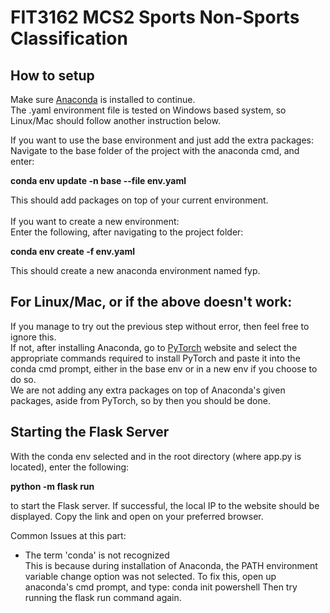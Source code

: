 # FIT3162 MCS2 Sports Non-Sports Classification



## How to setup
Make sure [Anaconda](https://www.anaconda.com/download) is installed to continue. <br />
The .yaml environment file is tested on Windows based system, so Linux/Mac should follow another instruction below.

If you want to use the base environment and just add the extra packages:<br />
Navigate to the base folder of the project with the anaconda cmd, and enter:<br />

**conda env update -n base --file env.yaml**<br />

This should add packages on top of your current environment.<br />
<br />
If you want to create a new environment:<br />
Enter the following, after navigating to the project folder:<br />

**conda env create -f env.yaml <br />**

This should create a new anaconda environment named fyp.


## For Linux/Mac, or if the above doesn't work:
If you manage to try out the previous step without error, then feel free to ignore this.<br />
If not, after installing Anaconda, go to [PyTorch](https://pytorch.org/) website and select the appropriate commands required to install PyTorch
and paste it into the conda cmd prompt, either in the base env or in a new env if you choose to do so.
<br />
We are not adding any extra packages on top of Anaconda's given packages, aside from PyTorch, so by then you should be done.


## Starting the Flask Server
With the conda env selected and in the root directory (where app.py is located),
enter the following:<br />

**python -m flask run** 

to start the Flask server. If successful, the local IP to the website
should be displayed. Copy the link and open on your preferred browser.

Common Issues at this part:
- The term 'conda' is not recognized<br />
    This is because during installation of Anaconda, the PATH environment variable change option was not selected.
    To fix this, open up anaconda's cmd prompt, and type: conda init powershell
    Then try running the flask run command again.

